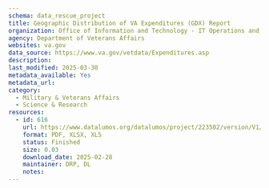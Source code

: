 ```yaml
---
schema: data_rescue_project 
title: Geographic Distribution of VA Expenditures (GDX) Report
organization: Office of Information and Technology - IT Operations and Services (ITOPS)
agency: Department of Veterans Affairs
websites: va.gov
data_source: https://www.va.gov/vetdata/Expenditures.asp
description: 
last_modified: 2025-03-30
metadata_available: Yes
metadata_url: 
category:
  - Military & Veterans Affairs 
  - Science & Research 
resources:
  - id: 616
    url: https://www.datalumos.org/datalumos/project/223502/version/V1/view
    format: PDF, XLSX, XLS
    status: Finished
    size: 0.03
    download_date: 2025-02-28
    maintainer: DRP, DL
    notes: 
---
```

